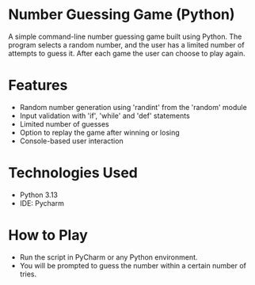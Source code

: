 # Number Guessing Game (Python)

A simple command-line number guessing game built using Python. The program selects a random number, and the user
has a limited number of attempts to guess it. After each game the user can choose to play again.


# Features

- Random number generation using 'randint' from the 'random' module
- Input validation with 'if', 'while' and 'def' statements
- Limited number of guesses
- Option to replay the game after winning or losing
- Console-based user interaction


# Technologies Used

- Python 3.13
- IDE: Pycharm


# How to Play

- Run the script in PyCharm or any Python environment.
- You will be prompted to guess the number within a certain number of tries.
